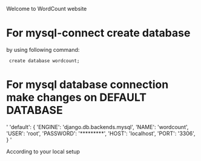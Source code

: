 Welcome to WordCount website

<h1>For mysql-connect create database </h1>
<p> by using following command: </p>
<code> create database wordcount; </code>

<h1>For mysql database connection make changes on DEFAULT DATABASE </h1>
'
    'default': {
        'ENGINE': 'django.db.backends.mysql',
        'NAME': 'wordcount',
        'USER': 'root',
        'PASSWORD': '*********',
        'HOST': 'localhost',
        'PORT': '3306',
    }
'

<p>According to your local setup</p>